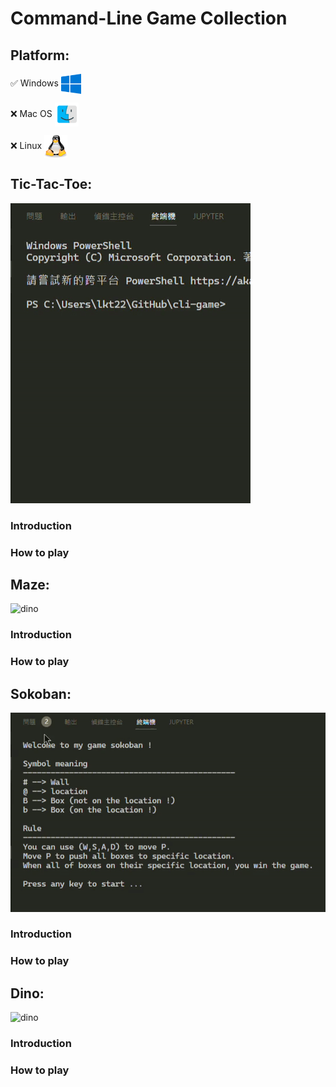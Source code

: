 # Command-Line Game Collection

## Platform:

:white_check_mark: Windows <a href="https://www.microsoft.com" target="blank"><img align="center" src="https://raw.githubusercontent.com/jerry762/jerry762/master/icons/windows-10-icon.svg" alt="windows-10" height="32" width="32" /></a>


:x: Mac OS <a href="https://www.microsoft.com" target="blank"><img align="center" src="https://raw.githubusercontent.com/jerry762/jerry762/9e3970855d9773071ed8c1496b8251ac96cad096/icons/mac-icon.svg" alt="mac-os" height="38" width="38" /></a>

:x: Linux <a href="https://ubuntu.com" target="blank"><img align="center" src="https://raw.githubusercontent.com/jerry762/jerry762/master/icons/tux-icon.svg" alt="linux" height="37" width="37" /></a>

## Tic-Tac-Toe:

![tic-tac-toe](tic-tac-toe/assets/tic_tac_toe.gif)

### Introduction

### How to play

## Maze:

![dino](maze/assets/maze.gif)

### Introduction

### How to play

## Sokoban:

![dino](sokoban/assets/sokoban.gif)

### Introduction

### How to play

## Dino:

![dino](dino/assets/dino.gif)

### Introduction

### How to play

